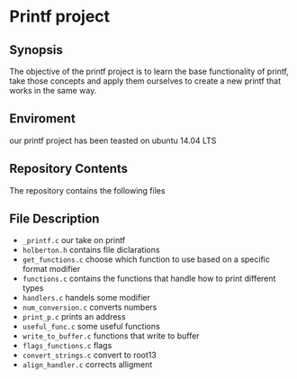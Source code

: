 # Printf project

## Synopsis
The objective of the printf project is to learn the base functionality of printf, take those concepts and apply them ourselves to create a new printf that works in the same way.

## Enviroment
our printf project has been teasted on ubuntu 14.04 LTS

## Repository Contents
The repository contains the following files

## File	Description
- `_printf.c`	our take on printf
- `holberton.h`	contains file diclarations
- `get_functions.c`	choose which function to use based on a specific format modifier
- `functions.c`	contains the functions that handle how to print different types
- `handlers.c`	handels some modifier
- `num_conversion.c`	converts numbers
- `print_p.c`	prints an address
- `useful_func.c`	some useful functions
- `write_to_buffer.c`	functions that write to buffer
- `flags_functions.c`	flags
- `convert_strings.c`	convert to root13
- `align_handler.c`	corrects alligment
